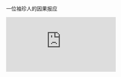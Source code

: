 一位袖珍人的因果报应
<iframe frameborder="0" src="https://v.qq.com/txp/iframe/player.html?vid=p0193mk1djz" allowFullScreen="true"></iframe>